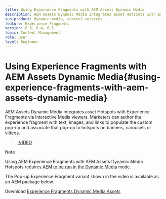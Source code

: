 ```yaml
---
title: Using Experience Fragments with AEM Assets Dynamic Media
description: AEM Assets Dynamic Media integrates asset Hotspots with Experience Fragments via Interactive Media viewers. Marketers can author the experience fragment with text, images, and links to populate the custom pop-up and associate that pop-up to hotspots on banners, carousels or videos.
sub-product: dynamic-media, content-services
feature: Experience Fragments
version: 6.3, 6.4, 6.5
topic: Content Management
role: User
level: Beginner
---
```


# Using Experience Fragments with AEM Assets Dynamic Media{#using-experience-fragments-with-aem-assets-dynamic-media}

AEM Assets Dynamic Media integrates asset Hotspots with Experience Fragments via Interactive Media viewers. Marketers can author the experience fragment with text, images, and links to populate the custom pop-up and associate that pop-up to hotspots on banners, carousels or videos.

>[!VIDEO](https://video.tv.adobe.com/v/22115/?quality=9&learn=on)

>[!NOTE]
>
>Using AEM Experience Fragments with AEM Assets Dynamic Media Hotspots requires [AEM to be run in the Dynamic Media](https://docs.adobe.com/docs/en/aem/6-3/administer/content/dynamic-media/config-dynamic.html) mode.

The Pop-up Experience Fragment variant shown in the video is available as an AEM package below.

Download [Experience Fragments Dynamic Media Assets](assets/experience-fragmentsdynamic-mediaassets-100.zip)
